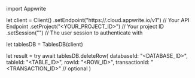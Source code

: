 import Appwrite

let client = Client()
    .setEndpoint("https://<REGION>.cloud.appwrite.io/v1") // Your API Endpoint
    .setProject("<YOUR_PROJECT_ID>") // Your project ID
    .setSession("") // The user session to authenticate with

let tablesDB = TablesDB(client)

let result = try await tablesDB.deleteRow(
    databaseId: "<DATABASE_ID>",
    tableId: "<TABLE_ID>",
    rowId: "<ROW_ID>",
    transactionId: "<TRANSACTION_ID>" // optional
)

